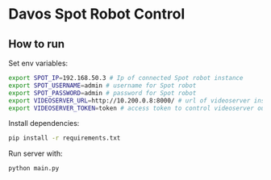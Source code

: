 # Davos Spot Robot Control

## How to run

Set env variables:
``` bash
export SPOT_IP=192.168.50.3 # Ip of connected Spot robot instance
export SPOT_USERNAME=admin # username for Spot robot
export SPOT_PASSWORD=admin # password for Spot robot
export VIDEOSERVER_URL=http://10.200.0.8:8000/ # url of videoserver instance
export VIDEOSERVER_TOKEN=token # access token to control videoserver output canvas
```

Install dependencies:
```bash
pip install -r requirements.txt
```

Run server with:
```bash
python main.py
```

